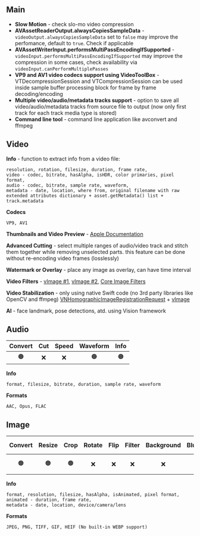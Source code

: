 ## Main
- __Slow Motion__ - check slo-mo video compression
- __AVAssetReaderOutput.alwaysCopiesSampleData__ - `videoOutput.alwaysCopiesSampleData` set to `false` may improve the perfomance, default to `true`. Check if applicable
- __AVAssetWriterInput.performsMultiPassEncodingIfSupported__ - `videoInput.performsMultiPassEncodingIfSupported` may improve the compression in some cases, check availability via `videoInput.canPerformMultiplePasses`
- __VP9 and AV1 video codecs support using VideoToolBox__ - VTDecompressionSession and VTCompressionSession can be used inside sample buffer processing block for frame by frame decoding/encoding
- __Multiple video/audio/metadata tracks support__ - option to save all video/audio/metadata tracks from source file to output (now only first track for each track media type is stored)
- __Command line tool__ - command line application like avconvert and ffmpeg

## Video
__Info__ - function to extract info from a video file:
```
resolution, rotation, filesize, duration, frame rate,
video - codec, bitrate, hasAlpha, isHDR, color primaries, pixel format,
audio - codec, bitrate, sample rate, waveform,
metadata - date, location, where from, original filename with raw extended attributes dictionary + asset.getMetadata() list + track.metadata
```

__Codecs__
```
VP9, AV1
```

__Thumbnails and Video Preview__ - [Apple Documentation](https://developer.apple.com/documentation/avfoundation/media_reading_and_writing/creating_images_from_a_video_asset)

__Advanced Cutting__ - select multiple ranges of audio/video track and stitch them together while removing unselected parts. this feature can be done without re-encoding video frames (losslessly)

__Watermark or Overlay__ - place any image as overlay, can have time interval

__Video Filters__ - [vImage #1](https://developer.apple.com/documentation/accelerate/applying_vimage_operations_to_video_sample_buffers), [vImage #2](https://developer.apple.com/documentation/accelerate/using_vimage_pixel_buffers_to_generate_video_effects#4225030), [Core Image Filters](https://developer.apple.com/documentation/coreimage/processing_an_image_using_built-in_filters)

__Video Stabilization__ - only using native Swift code (no 3rd party libraries like OpenCV and ffmpeg)
[VNHomographicImageRegistrationRequest](https://developer.apple.com/documentation/vision/vnhomographicimageregistrationrequest) + [vImage](https://developer.apple.com/documentation/accelerate/vimage)

__AI__ - face landmark, pose detections, atd. using Vision framework

## Audio
| Convert | Cut | Speed | Waveform | Info |
| :---: | :---: | :---: | :---: | :---: |
| 🟠 | ❌ | ❌ | 🟠 | 🟠 |

__Info__
``` 
format, filesize, bitrate, duration, sample rate, waveform
```

__Formats__
```
AAC, Opus, FLAC
```

## Image
| Convert | Resize | Crop | Rotate | Flip | Filter | Background | Blurhash | Custom FPS | Thumbnail | Info |
| :---: | :---: | :---: | :---: | :---: | :---: | :---: | :---: | :---: | :---: | :---: |
| 🟠 | 🟠 | 🟠 | ❌ | ❌ | ❌ | ❌ | 🟠 | Animated 🟠 | Animated 🟠 | 🟠 |

__Info__
```
format, resolution, filesize, hasAlpha, isAnimated, pixel format,
animated - duration, frame rate,
metadata - date, location, device/camera/lens
```

__Formats__
```
JPEG, PNG, TIFF, GIF, HEIF (No built-in WEBP support)
```

